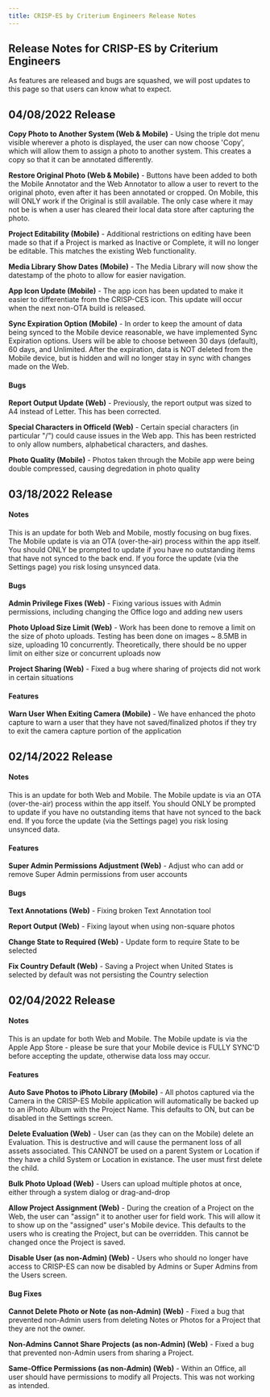 ```yaml
---
title: CRISP-ES by Criterium Engineers Release Notes
---
```

## Release Notes for CRISP-ES by Criterium Engineers

As features are released and bugs are squashed, we will post updates to this page so that users can know what to expect.

## 04/08/2022 Release

**Copy Photo to Another System (Web & Mobile)** - Using the triple dot menu visible wherever a photo is displayed, the user can now choose 'Copy', which will allow them to assign a photo to another system. This creates a copy so that it can be annotated differently.

**Restore Original Photo (Web & Mobile)** - Buttons have been added to both the Mobile Annotator and the Web Annotator to allow a user to revert to the original photo, even after it has been annotated or cropped. On Mobile, this will ONLY work if the Original is still available. The only case where it may not be is when a user has cleared their local data store after capturing the photo.

**Project Editability (Mobile)** - Additional restrictions on editing have been made so that if a Project is marked as Inactive or Complete, it will no longer be editable. This matches the existing Web functionality.

**Media Library Show Dates (Mobile)** - The Media Library will now show the datestamp of the photo to allow for easier navigation.

**App Icon Update (Mobile)** - The app icon has been updated to make it easier to differentiate from the CRISP-CES icon. This update will occur when the next non-OTA build is released.

**Sync Expiration Option (Mobile)** - In order to keep the amount of data being synced to the Mobile device reasonable, we have implemented Sync Expiration options. Users will be able to choose between 30 days (default), 60 days, and Unlimited. After the expiration, data is NOT deleted from the Mobile device, but is hidden and will no longer stay in sync with changes made on the Web.

#### Bugs

**Report Output Update (Web)** - Previously, the report output was sized to A4 instead of Letter. This has been corrected.

**Special Characters in OfficeId (Web)** - Certain special characters (in particular "/") could cause issues in the Web app. This has been restricted to only allow numbers, alphabetical characters, and dashes.

**Photo Quality (Mobile)** - Photos taken through the Mobile app were being double compressed, causing degredation in photo quality

## 03/18/2022 Release

#### Notes
This is an update for both Web and Mobile, mostly focusing on bug fixes. The Mobile update is via an OTA (over-the-air) process within the app itself. You should ONLY be prompted to update if you have no outstanding items that have not synced to the back end. If you force the update (via the Settings page) you risk losing unsynced data.

#### Bugs

**Admin Privilege Fixes (Web)** - Fixing various issues with Admin permissions, including changing the Office logo and adding new users

**Photo Upload Size Limit (Web)** - Work has been done to remove a limit on the size of photo uploads. Testing has been done on images ~ 8.5MB in size, uploading 10 concurrently. Theoretically, there should be no upper limit on either size or concurrent uploads now

**Project Sharing (Web)** - Fixed a bug where sharing of projects did not work in certain situations

#### Features

**Warn User When Exiting Camera (Mobile)** - We have enhanced the photo capture to warn a user that they have not saved/finalized photos if they try to exit the camera capture portion of the application

## 02/14/2022 Release

#### Notes
This is an update for both Web and Mobile. The Mobile update is via an OTA (over-the-air) process within the app itself. You should ONLY be prompted to update if you have no outstanding items that have not synced to the back end. If you force the update (via the Settings page) you risk losing unsynced data.

#### Features

**Super Admin Permissions Adjustment (Web)** - Adjust who can add or remove Super Admin permissions from user accounts

#### Bugs

**Text Annotations (Web)** - Fixing broken Text Annotation tool

**Report Output (Web)** - Fixing layout when using non-square photos

**Change State to Required (Web)** - Update form to require State to be selected

**Fix Country Default (Web)** - Saving a Project when United States is selected by default was not persisting the Country selection

## 02/04/2022 Release

#### Notes

This is an update for both Web and Mobile. The Mobile update is via the Apple App Store - please be sure that your Mobile device is FULLY SYNC'D before accepting the update, otherwise data loss may occur.

#### Features

**Auto Save Photos to iPhoto Library (Mobile)** - All photos captured via the Camera in the CRISP-ES Mobile application will automatically be backed up to an iPhoto Album with the Project Name. This defaults to ON, but can be disabled in the Settings screen.


**Delete Evaluation (Web)** - User can (as they can on the Mobile) delete an Evaluation. This is destructive and will cause the permanent loss of all assets associated. This CANNOT be used on a parent System or Location if they have a child System or Location in existance. The user must first delete the child.


**Bulk Photo Upload (Web)** - Users can upload multiple photos at once, either through a system dialog or drag-and-drop


**Allow Project Assignment (Web)** - During the creation of a Project on the Web, the user can "assign" it to another user for field work. This will allow it to show up on the "assigned" user's Mobile device. This defaults to the users who is creating the Project, but can be overridden. This cannot be changed once the Project is saved.

**Disable User (as non-Admin) (Web)** - Users who should no longer have access to CRISP-ES can now be disabled by Admins or Super Admins from the Users screen.


#### Bug Fixes


**Cannot Delete Photo or Note (as non-Admin) (Web)** - Fixed a bug that prevented non-Admin users from deleting Notes or Photos for a Project that they are not the owner.

**Non-Admins Cannot Share Projects (as non-Admin) (Web)** - Fixed a bug that prevented non-Admin users from sharing a Project.

**Same-Office Permissions (as non-Admin) (Web)** - Within an Office, all user should have permissions to modify all Projects. This was not working as intended.



